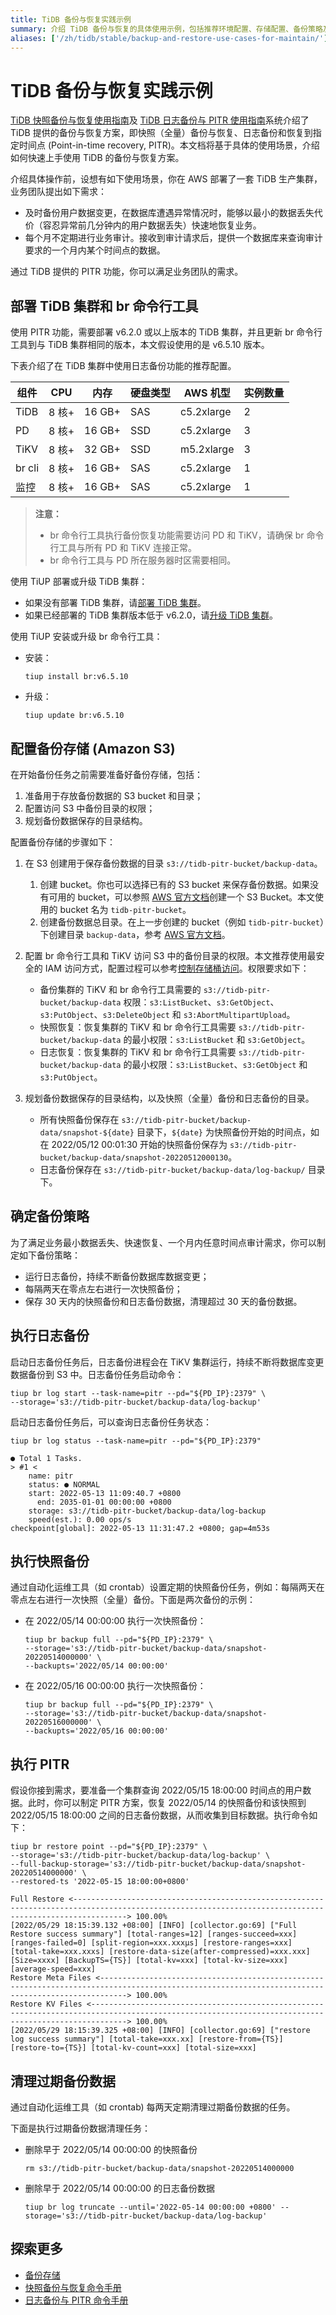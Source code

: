 ```yaml
---
title: TiDB 备份与恢复实践示例
summary: 介绍 TiDB 备份与恢复的具体使用示例，包括推荐环境配置、存储配置、备份策略及如何进行备份与恢复。
aliases: ['/zh/tidb/stable/backup-and-restore-use-cases-for-maintain/']
---
```


# TiDB 备份与恢复实践示例

[TiDB 快照备份与恢复使用指南](/br/br-snapshot-guide.md)及 [TiDB 日志备份与 PITR 使用指南](/br/br-pitr-guide.md)系统介绍了 TiDB 提供的备份与恢复方案，即快照（全量）备份与恢复、日志备份和恢复到指定时间点 (Point-in-time recovery, PITR)。本文档将基于具体的使用场景，介绍如何快速上手使用 TiDB 的备份与恢复方案。

介绍具体操作前，设想有如下使用场景，你在 AWS 部署了一套 TiDB 生产集群，业务团队提出如下需求：

- 及时备份用户数据变更，在数据库遭遇异常情况时，能够以最小的数据丢失代价（容忍异常前几分钟内的用户数据丢失）快速地恢复业务。
- 每个月不定期进行业务审计。接收到审计请求后，提供一个数据库来查询审计要求的一个月内某个时间点的数据。

通过 TiDB 提供的 PITR 功能，你可以满足业务团队的需求。

## 部署 TiDB 集群和 br 命令行工具

使用 PITR 功能，需要部署 v6.2.0 或以上版本的 TiDB 集群，并且更新 br 命令行工具到与 TiDB 集群相同的版本，本文假设使用的是 v6.5.10 版本。

下表介绍了在 TiDB 集群中使用日志备份功能的推荐配置。

|**组件** | **CPU** | **内存** |**硬盘类型** | **AWS 机型** | **实例数量** |
| --- | --- | --- | --- | --- | --- |
| TiDB | 8 核+ | 16 GB+ | SAS | c5.2xlarge | 2 |
| PD | 8 核+ | 16 GB+ | SSD | c5.2xlarge | 3 |
| TiKV | 8 核+ | 32 GB+ | SSD | m5.2xlarge | 3 |
| br cli | 8 核+ | 16 GB+ | SAS | c5.2xlarge | 1 |
| 监控 | 8 核+ | 16 GB+ | SAS | c5.2xlarge | 1 |

> **注意：**
>
> - br 命令行工具执行备份恢复功能需要访问 PD 和 TiKV，请确保 br 命令行工具与所有 PD 和 TiKV 连接正常。
> - br 命令行工具与 PD 所在服务器时区需要相同。

使用 TiUP 部署或升级 TiDB 集群：

- 如果没有部署 TiDB 集群，请[部署 TiDB 集群](/production-deployment-using-tiup.md)。
- 如果已经部署的 TiDB 集群版本低于 v6.2.0，请[升级 TiDB 集群](/upgrade-tidb-using-tiup.md)。

使用 TiUP 安装或升级 br 命令行工具：

- 安装：

    ```shell
    tiup install br:v6.5.10
    ```

- 升级：

    ```shell
    tiup update br:v6.5.10
    ```

## 配置备份存储 (Amazon S3)

在开始备份任务之前需要准备好备份存储，包括：

1. 准备用于存放备份数据的 S3 bucket 和目录；
2. 配置访问 S3 中备份目录的权限；
3. 规划备份数据保存的目录结构。

配置备份存储的步骤如下：

1. 在 S3 创建用于保存备份数据的目录 `s3://tidb-pitr-bucket/backup-data`。

    1. 创建 bucket。你也可以选择已有的 S3 bucket 来保存备份数据。如果没有可用的 bucket，可以参照 [AWS 官方文档](https://docs.aws.amazon.com/zh_cn/AmazonS3/latest/user-guide/create-bucket.html)创建一个 S3 Bucket。本文使用的 bucket 名为 `tidb-pitr-bucket`。
    2. 创建备份数据总目录。在上一步创建的 bucket（例如 `tidb-pitr-bucket`）下创建目录 `backup-data`，参考 [AWS 官方文档](https://docs.aws.amazon.com/zh_cn/AmazonS3/latest/user-guide/create-folder.html)。

2. 配置 br 命令行工具和 TiKV 访问 S3 中的备份目录的权限。本文推荐使用最安全的 IAM 访问方式，配置过程可以参考[控制存储桶访问](https://docs.aws.amazon.com/zh_cn/AmazonS3/latest/userguide/walkthrough1.html)。权限要求如下：

    - 备份集群的 TiKV 和 br 命令行工具需要的 `s3://tidb-pitr-bucket/backup-data` 权限：`s3:ListBucket`、`s3:GetObject`、`s3:PutObject`、`s3:DeleteObject` 和 `s3:AbortMultipartUpload`。
    - 快照恢复：恢复集群的 TiKV 和 br 命令行工具需要 `s3://tidb-pitr-bucket/backup-data` 的最小权限：`s3:ListBucket` 和 `s3:GetObject`。
    - 日志恢复：恢复集群的 TiKV 和 br 命令行工具需要 `s3://tidb-pitr-bucket/backup-data` 的最小权限：`s3:ListBucket`、`s3:GetObject` 和 `s3:PutObject`。

3. 规划备份数据保存的目录结构，以及快照（全量）备份和日志备份的目录。

    - 所有快照备份保存在 `s3://tidb-pitr-bucket/backup-data/snapshot-${date}` 目录下，`${date}` 为快照备份开始的时间点，如在 2022/05/12 00:01:30 开始的快照备份保存为 `s3://tidb-pitr-bucket/backup-data/snapshot-20220512000130`。
    - 日志备份保存在 `s3://tidb-pitr-bucket/backup-data/log-backup/` 目录下。

## 确定备份策略

为了满足业务最小数据丢失、快速恢复、一个月内任意时间点审计需求，你可以制定如下备份策略：

- 运行日志备份，持续不断备份数据库数据变更；
- 每隔两天在零点左右进行一次快照备份；
- 保存 30 天内的快照备份和日志备份数据，清理超过 30 天的备份数据。

## 执行日志备份

启动日志备份任务后，日志备份进程会在 TiKV 集群运行，持续不断将数据库变更数据备份到 S3 中。日志备份任务启动命令：

```shell
tiup br log start --task-name=pitr --pd="${PD_IP}:2379" \
--storage='s3://tidb-pitr-bucket/backup-data/log-backup'
```

启动日志备份任务后，可以查询日志备份任务状态：

```shell
tiup br log status --task-name=pitr --pd="${PD_IP}:2379"

● Total 1 Tasks.
> #1 <
    name: pitr
    status: ● NORMAL
    start: 2022-05-13 11:09:40.7 +0800
      end: 2035-01-01 00:00:00 +0800
    storage: s3://tidb-pitr-bucket/backup-data/log-backup
    speed(est.): 0.00 ops/s
checkpoint[global]: 2022-05-13 11:31:47.2 +0800; gap=4m53s
```

## 执行快照备份

通过自动化运维工具（如 crontab）设置定期的快照备份任务，例如：每隔两天在零点左右进行一次快照（全量）备份。下面是两次备份的示例：

- 在 2022/05/14 00:00:00 执行一次快照备份：

    ```shell
    tiup br backup full --pd="${PD_IP}:2379" \
    --storage='s3://tidb-pitr-bucket/backup-data/snapshot-20220514000000' \
    --backupts='2022/05/14 00:00:00'
    ```

- 在 2022/05/16 00:00:00 执行一次快照备份：

    ```shell
    tiup br backup full --pd="${PD_IP}:2379" \
    --storage='s3://tidb-pitr-bucket/backup-data/snapshot-20220516000000' \
    --backupts='2022/05/16 00:00:00'
    ```

## 执行 PITR

假设你接到需求，要准备一个集群查询 2022/05/15 18:00:00 时间点的用户数据。此时，你可以制定 PITR 方案，恢复 2022/05/14 的快照备份和该快照到 2022/05/15 18:00:00 之间的日志备份数据，从而收集到目标数据。执行命令如下：

```shell
tiup br restore point --pd="${PD_IP}:2379" \
--storage='s3://tidb-pitr-bucket/backup-data/log-backup' \
--full-backup-storage='s3://tidb-pitr-bucket/backup-data/snapshot-20220514000000' \
--restored-ts '2022-05-15 18:00:00+0800'

Full Restore <--------------------------------------------------------------------------------------------------------------------------------------------------------> 100.00%
[2022/05/29 18:15:39.132 +08:00] [INFO] [collector.go:69] ["Full Restore success summary"] [total-ranges=12] [ranges-succeed=xxx] [ranges-failed=0] [split-region=xxx.xxxµs] [restore-ranges=xxx] [total-take=xxx.xxxs] [restore-data-size(after-compressed)=xxx.xxx] [Size=xxxx] [BackupTS={TS}] [total-kv=xxx] [total-kv-size=xxx] [average-speed=xxx]
Restore Meta Files <--------------------------------------------------------------------------------------------------------------------------------------------------> 100.00%
Restore KV Files <----------------------------------------------------------------------------------------------------------------------------------------------------> 100.00%
[2022/05/29 18:15:39.325 +08:00] [INFO] [collector.go:69] ["restore log success summary"] [total-take=xxx.xx] [restore-from={TS}] [restore-to={TS}] [total-kv-count=xxx] [total-size=xxx]
```

## 清理过期备份数据

通过自动化运维工具（如 crontab) 每两天定期清理过期备份数据的任务。

下面是执行过期备份数据清理任务：

- 删除早于 2022/05/14 00:00:00 的快照备份

  ```shell
  rm s3://tidb-pitr-bucket/backup-data/snapshot-20220514000000
  ```

- 删除早于 2022/05/14 00:00:00 的日志备份数据

  ```shell
  tiup br log truncate --until='2022-05-14 00:00:00 +0800' --storage='s3://tidb-pitr-bucket/backup-data/log-backup'
  ```

## 探索更多

- [备份存储](/br/backup-and-restore-storages.md)
- [快照备份与恢复命令手册](/br/br-snapshot-manual.md)
- [日志备份与 PITR 命令手册](/br/br-pitr-manual.md)
